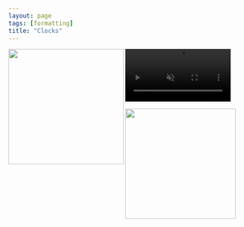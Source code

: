 ```yaml
---
layout: page
tags: [formatting]
title: "Clocks"
---
```



<a ><img src="http://gtendas.github.io/orologi/carriage1.jpg" align="left" width="230" ></a> 

<video width="210" muted controls>
  <source src="http://gtendas.github.io/orologi/carriage2.mp4" type="video/mp4">
  <p>Your browser does not support the video element.</p>
</video>

<a ><img src="http://gtendas.github.io/orologi/carriageold1.jpg"  width="220" ></a>  


